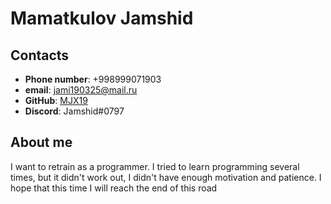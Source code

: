 # Mamatkulov Jamshid
## Contacts
- **Phone number**: +998999071903
- **email**: jami190325@mail.ru
- **GitHub**: [MJX19](https://github.com/MJX19)
- **Discord**: Jamshid#0797
## About me
I want to retrain as a programmer. I tried to learn programming several times, but it didn't work out, I didn't have enough motivation and patience. I hope that this time I will reach the end of this road
